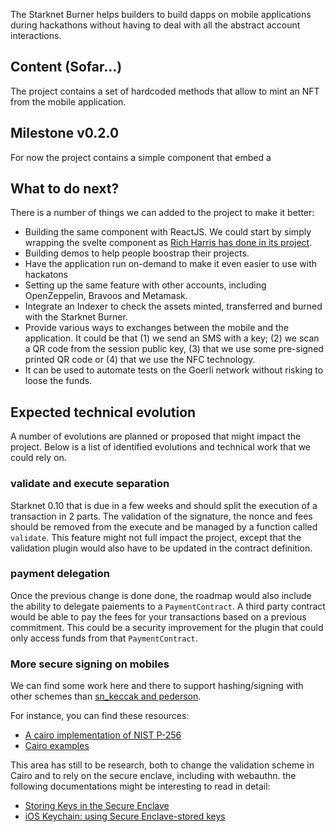 The Starknet Burner helps builders to build dapps on mobile applications during
hackathons without having to deal with all the abstract account interactions.

## Content (Sofar...)

The project contains a set of hardcoded methods that allow to
mint an NFT from the mobile application.

## Milestone v0.2.0

For now the project contains a simple component that embed a 

## What to do next?

There is a number of things we can added to the project to make it better:

- Building the same component with ReactJS. We could start by simply wrapping
  the svelte component as [Rich Harris has done in its project](https://github.com/Rich-Harris/react-svelte).
- Building demos to help people boostrap their projects.
- Have the application run on-demand to make it even easier to use with hackatons
- Setting up the same feature with other accounts, including OpenZeppelin, Bravoos
  and Metamask.
- Integrate an Indexer to check the assets minted, transferred and burned with the
  Starknet Burner.
- Provide various ways to exchanges between the mobile and the application. It
  could be that (1) we send an SMS with a key; (2) we scan a QR code from the session
  public key, (3) that we use some pre-signed printed QR code or (4) that we use the
  NFC technology.
- It can be used to automate tests on the Goerli network without risking to
  loose the funds.

## Expected technical evolution

A number of evolutions are planned or proposed that might impact the project.
Below is a list of identified evolutions and technical work that we could rely
on.

### validate and execute separation

Starknet 0.10 that is due in a few weeks and should split the execution of a
transaction in 2 parts. The validation of the signature, the nonce and fees
should be removed from the execute and be managed by a function called
`validate`. This feature might not full impact the project, except that the
validation plugin would also have to be updated in the contract definition.

### payment delegation

Once the previous change is done done, the roadmap would also include the
ability to delegate paiements to a `PaymentContract`. A third party contract
would be able to pay the fees for your transactions based on a previous
commitment. This could be a security improvement for the plugin that could
only access funds from that `PaymentContract`.

### More secure signing on mobiles

We can find some work here and there to support hashing/signing with other
schemes than [sn_keccak and pederson](https://docs.starknet.io/docs/Hashing/hash-functions/).

For instance, you can find these resources:
- [A cairo implementation of NIST P-256](https://github.com/spartucus/nistp256-cairo) 
- [Cairo examples](https://github.com/starkware-libs/cairo-examples/tree/master/secp)

This area has still to be research, both to change the validation scheme in Cairo and to
rely on the secure enclave, including with webauthn. the following documentations might
be interesting to read in detail:

- [Storing Keys in the Secure Enclave](https://developer.apple.com/documentation/security/certificate_key_and_trust_services/keys/storing_keys_in_the_secure_enclave)
- [iOS Keychain: using Secure Enclave-stored keys](https://medium.com/@alx.gridnev/ios-keychain-using-secure-enclave-stored-keys-8f7c81227f4)
